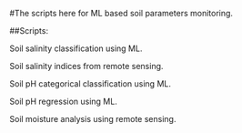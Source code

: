 #The scripts here for ML based soil parameters monitoring.

##Scripts:

Soil salinity classification using ML.

Soil salinity indices from remote sensing.

Soil pH categorical classification using ML.

Soil pH regression using ML.

Soil moisture analysis using remote sensing.
